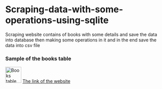 # Scraping-data-with-some-operations-using-sqlite
Scraping website contains of books with some details and save the data into database then making some operations in it and in the end save the data into csv file
<h3>Sample of the books table</h3>
<img scr="https://drive.google.com/file/d/1bquEvWdUAZGafqjT8MvZzRaEJWtXzNXA/view?usp=sharing" alt="Books table" width="50" hight="100">
<a href="https://books.toscrape.com">The link of the website</a>
